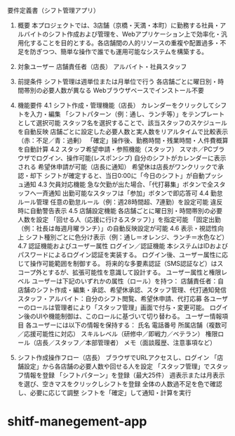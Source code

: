 要件定義書（シフト管理アプリ）
1. 概要
本プロジェクトでは、3店舗（京橋・天満・本町）に勤務する社員・アルバイトのシフト作成および管理を、Webアプリケーション上で効率化・汎用化することを目的とする。各店舗間の人的リソースの重複や配置過多・不足を防ぎつつ、簡単な操作で誰でも運用可能なシステムを構築する。

2. 対象ユーザー
店舗責任者（店長）
アルバイト・社員スタッフ

3. 前提条件
シフト管理は週単位または月単位で行う
各店舗ごとに曜日別・時間帯別の必要人数が異なる
Webブラウザベースでインストール不要

4. 機能要件
4.1 シフト作成・管理機能（店長）
カレンダーをクリックしてシフトを入力・編集
「シフトパターン（例：通し、ランチ等）」をテンプレートとして選択可能
スタッフ名を選択することで、該当スタッフのスケジュールを自動反映
店舗ごとに設定した必要人数と実人数をリアルタイムで比較表示（赤：不足／青：過剰）
「確定」操作後、勤務時間・残業時間・人件費概算を自動計算
4.2 スタッフ希望申請・参照機能（スタッフ）
スマホ／PCブラウザでログイン、操作可能(レスポンシブ)
自分のシフトがカレンダーに表示される
希望休申請が可能（店長に通知）
希望休は店長がワンクリックで承認・却下
シフトが確定すると、当日0:00に「今日のシフト」が自動プッシュ通知
4.3 欠員対応機能
急な欠勤が出た場合、「代打募集」ボタンで全スタッフへ一斉通知
出勤可能なスタッフは「参加」ボタンで即応答可
4.4 勤怠ルール管理
任意の勤怠ルール（例：週28時間超、7連勤）を設定可能
違反時に自動警告表示
4.5 店舗設定機能
各店舗ごとに曜日別・時間帯別の必要人数を設定
「回せる人（応援に行けるスタッフ）」を指定可能
「固定出勤（例：社長は毎週月曜ランチ）」の自動反映設定が可能
4.6 表示・視認性向上
シフト種別ごとに色分け表示（例：通し＝オレンジ、ランチ＝水色など）
4.7 認証機能およびユーザー属性
 ログイン／認証機能
本システムはIDおよびパスワードによるログイン認証を実装する。
ログイン後、ユーザー属性に応じて操作可能範囲を制御する。
将来的な多要素認証（SMS認証など）はスコープ外とするが、拡張可能性を意識して設計する。
 ユーザー属性と権限レベル
ユーザーは下記のいずれかの属性（ロール）を持つ：
店舗責任者：自店舗のシフト作成・編集・承認、希望休承認、スタッフ管理、代打通知発信
スタッフ・アルバイト：自分のシフト閲覧、希望休申請、代打応募
各ユーザーのロールは管理者により「スタッフ管理」画面で付与・変更可能。
ログイン後のUIや機能制御は、このロールに基づいて切り替わる。
 ユーザー情報項目
各ユーザーには以下の情報を保持する：
氏名
電話番号
所属店舗（複数可／応援可能性に対応）
スキルレベル（研修中／即戦力／ベテラン）
権限ロール（店長／スタッフ／本部管理者）
メモ（面談履歴、注意事項など）


5. シフト作成操作フロー（店長）
ブラウザでURLアクセスし、ログイン
「店舗設定」から各店舗の必要人数や回せる人を設定
「スタッフ管理」でスタッフ情報を登録
「シフトパターン」を登録（最大25件）
週表示または月表示を選び、空きマスをクリックしシフトを登録
全体の人数過不足を色で確認し、必要に応じて調整
シフトを「確定」して通知・計算を実行
# shitf-manegement-app
